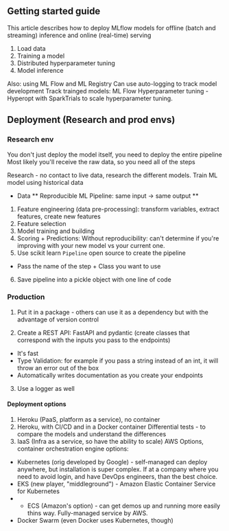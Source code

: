 ## Getting started guide
This article describes how to deploy MLflow models for offline (batch and streaming) inference and online (real-time) serving

1. Load data
2. Training a model
3. Distributed hyperparameter tuning 
4. Model inference

Also: using ML Flow and ML Registry
Can use auto-logging to track model development
Track trainged models: ML Flow 
Hyperparameter tuning - Hyperopt with SparkTrials to scale hyperparameter tuning.

## Deployment (Research and prod envs)

### Research env
You don't just deploy the model itself, you need to deploy the entire pipeline
Most likely you'll receive the raw data, so you need all of the steps

Research - no contact to live data, research the different models. Train ML model using historical data

- Data
** Reproducible ML Pipeline: same input -> same output **
1. Feature engineering (data pre-processing): transform variables, extract features, create new features
2. Feature selection 
3. Model training and building
4. Scoring + Predictions: Without reproducibility: can't determine if you're improving with your new model vs your current one.
5. Use scikit learn `Pipeline` open source to create the pipeline
- Pass the name of the step + Class you want to use
6. Save pipeline into a pickle object with one line of code

### Production
1. Put it in a package - others can use it as a dependency but with the advantage of version control

2. Create a REST API: FastAPI and pydantic (create classes that correspond with the inputs you pass to the endpoints) 
- It's fast
- Type Validation: for example if you pass a string instead of an int, it will throw an error out of the box
- Automatically writes documentation as you create your endpoints

3. Use a logger as well

#### Deployment options
1. Heroku (PaaS, platform as a service), no container 
2. Heroku, with CI/CD and in a Docker container
Differential tests - to compare the models and understand the differences
3. IaaS (Infra as a service, so have the ability to scale) AWS Options, container orchestration engine options:
- Kubernetes (orig developed by Google) - self-managed can deploy anywhere, but installation is super complex. If at a company where you need to avoid login, and have DevOps engineers, than the best choice.
- EKS (new player, "middleground") - Amazon Elastic Container Service for Kubernetes 
- - ECS (Amazon's option) - can get demos up and running more easily thins way. Fully-managed service by AWS.
- Docker Swarm (even Docker uses Kubernetes, though)